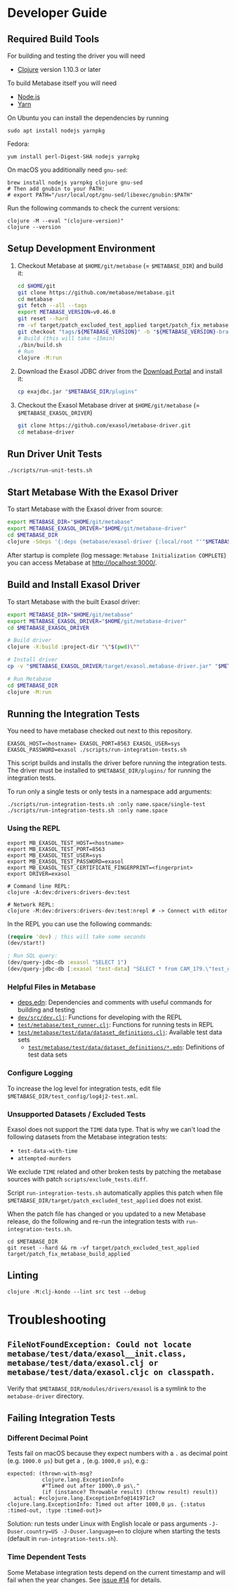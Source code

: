 # Developer Guide

## Required Build Tools

For building and testing the driver you will need
* [Clojure](https://clojure.org/) version 1.10.3 or later

To build Metabase itself you will need
* [Node.js](https://nodejs.org/en/)
* [Yarn](https://yarnpkg.com/)

On Ubuntu you can install the dependencies by running

```shell
sudo apt install nodejs yarnpkg
```

Fedora:

```shell
yum install perl-Digest-SHA nodejs yarnpkg
```

On macOS you additionally need `gnu-sed`:

```shell
brew install nodejs yarnpkg clojure gnu-sed
# Then add gnubin to your PATH:
# export PATH="/usr/local/opt/gnu-sed/libexec/gnubin:$PATH"
```

Run the following commands to check the current versions:

```shell
clojure -M --eval "(clojure-version)"
clojure --version
```

## Setup Development Environment

1. Checkout Metabase at `$HOME/git/metabase` (= `$METABASE_DIR`) and build it:

    ```bash
    cd $HOME/git
    git clone https://github.com/metabase/metabase.git
    cd metabase
    git fetch --all --tags
    export METABASE_VERSION=v0.46.0
    git reset --hard
    rm -vf target/patch_excluded_test_applied target/patch_fix_metabase_build_applied
    git checkout "tags/${METABASE_VERSION}" -b "${METABASE_VERSION}-branch"
    # Build (this will take ~15min)
    ./bin/build.sh
    # Run
    clojure -M:run
    ```

2. Download the Exasol JDBC driver from the [Download Portal](https://www.exasol.com/portal/display/DOWNLOAD/) and install it:

    ```bash
    cp exajdbc.jar "$METABASE_DIR/plugins"
    ```

3. Checkout the Exasol Metabase driver at `$HOME/git/metabase` (= `$METABASE_EXASOL_DRIVER`)

    ```bash
    git clone https://github.com/exasol/metabase-driver.git
    cd metabase-driver
    ```

## Run Driver Unit Tests

```bash
./scripts/run-unit-tests.sh
```

## Start Metabase With the Exasol Driver

To start Metabase with the Exasol driver from source:

```bash
export METABASE_DIR="$HOME/git/metabase"
export METABASE_EXASOL_DRIVER="$HOME/git/metabase-driver"
cd $METABASE_DIR
clojure -Sdeps '{:deps {metabase/exasol-driver {:local/root "'"$METABASE_EXASOL_DRIVER"'"}}}' -J-Dmb.dev.additional.driver.manifest.paths=$METABASE_EXASOL_DRIVER/resources/metabase-plugin.yaml -M:run
```

<!-- markdown-link-check-disable-next-line -->
After startup is complete (log message: `Metabase Initialization COMPLETE`) you can access Metabase at [http://localhost:3000/](http://localhost:3000/).

## Build and Install Exasol Driver

To start Metabase with the built Exasol driver:

```bash
export METABASE_DIR="$HOME/git/metabase"
export METABASE_EXASOL_DRIVER="$HOME/git/metabase-driver"
cd $METABASE_EXASOL_DRIVER

# Build driver
clojure -X:build :project-dir "\"$(pwd)\""

# Install driver
cp -v "$METABASE_EXASOL_DRIVER/target/exasol.metabase-driver.jar" "$METABASE_DIR/plugins/"

# Run Metabase
cd $METABASE_DIR
clojure -M:run
```

## Running the Integration Tests

You need to have metabase checked out next to this repository.

```shell
EXASOL_HOST=<hostname> EXASOL_PORT=8563 EXASOL_USER=sys EXASOL_PASSWORD=exasol ./scripts/run-integration-tests.sh
```

This script builds and installs the driver before running the integration tests. The driver must be installed to `$METABASE_DIR/plugins/` for running the integration tests.

To run only a single tests or only tests in a namespace add arguments:

```shell
./scripts/run-integration-tests.sh :only name.space/single-test
./scripts/run-integration-tests.sh :only name.space
```

### Using the REPL

```shell
export MB_EXASOL_TEST_HOST=<hostname>
export MB_EXASOL_TEST_PORT=8563
export MB_EXASOL_TEST_USER=sys
export MB_EXASOL_TEST_PASSWORD=exasol
export MB_EXASOL_TEST_CERTIFICATE_FINGERPRINT=<fingerprint>
export DRIVER=exasol

# Command line REPL:
clojure -A:dev:drivers:drivers-dev:test

# Network REPL:
clojure -M:dev:drivers:drivers-dev:test:nrepl # -> Connect with editor
```

In the REPL you can use the following commands:

```clojure
(require 'dev) ; this will take some seconds
(dev/start!)

; Run SQL query:
(dev/query-jdbc-db :exasol "SELECT 1")
(dev/query-jdbc-db [:exasol 'test-data] "SELECT * from CAM_179.\"test_data_users\"")
```

### Helpful Files in Metabase

* [deps.edn](https://github.com/metabase/metabase/blob/master/deps.edn): Dependencies and comments with useful commands for building and testing
* [`dev/src/dev.clj`](https://github.com/metabase/metabase/blob/master/dev/src/dev.clj): Functions for developing with the REPL
* [`test/metabase/test_runner.clj`](https://github.com/metabase/metabase/blob/master/test/metabase/test_runner.clj): Functions for running tests in REPL
* [`test/metabase/test/data/dataset_definitions.clj`](https://github.com/metabase/metabase/blob/master/test/metabase/test/data/dataset_definitions.clj): Available test data sets
  * [`test/metabase/test/data/dataset_definitions/*.edn`](https://github.com/metabase/metabase/tree/master/test/metabase/test/data/dataset_definitions): Definitions of test data sets

### Configure Logging

To increase the log level for integration tests, edit file `$METABASE_DIR/test_config/log4j2-test.xml`.

### Unsupported Datasets / Excluded Tests

Exasol does not support the `TIME` data type. That is why we can't load the following datasets from the Metabase integration tests:

* `test-data-with-time`
* `attempted-murders`

We exclude `TIME` related and other broken tests by patching the metabase sources with patch `scripts/exclude_tests.diff`.

Script `run-integration-tests.sh` automatically applies this patch when file `$METABASE_DIR/target/patch_excluded_test_applied` does not exist.

When the patch file has changed or you updated to a new Metabase release, do the following and re-run the integration tests with `run-integration-tests.sh`.

```shell
cd $METABASE_DIR
git reset --hard && rm -vf target/patch_excluded_test_applied target/patch_fix_metabase_build_applied
```

## Linting

```shell
clojure -M:clj-kondo --lint src test --debug
```

# Troubleshooting

## `FileNotFoundException: Could not locate metabase/test/data/exasol__init.class, metabase/test/data/exasol.clj or metabase/test/data/exasol.cljc on classpath.`

Verify that `$METABASE_DIR/modules/drivers/exasol` is a symlink to the `metabase-driver` directory.

## Failing Integration Tests

### Different Decimal Point

Tests fail on macOS because they expect numbers with a `.` as decimal point (e.g. `1000.0 µs`) but get a `,` (e.g. `1000,0 µs`), e.g.:

```
expected: (thrown-with-msg?
           clojure.lang.ExceptionInfo
           #"Timed out after 1000\.0 µs\."
           (if (instance? Throwable result) (throw result) result))
  actual: #<clojure.lang.ExceptionInfo@141971c7 clojure.lang.ExceptionInfo: Timed out after 1000,0 µs. {:status :timed-out, :type :timed-out}>
```

Solution: run tests under Linux with English locale or pass arguments `-J-Duser.country=US -J-Duser.language=en` to clojure when starting the tests (default in `run-integration-tests.sh`).

### Time Dependent Tests

Some Metabase integration tests depend on the current timestamp and will fail when the year changes. See [issue #14](https://github.com/exasol/metabase-driver/issues/14) for details.
